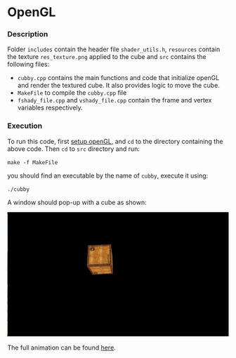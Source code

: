 # OpenGL

### Description

Folder `includes` contain the header file `shader_utils.h`, `resources` contain the texture `res_texture.png` applied to the cube and `src` contains the following files:

* `cubby.cpp` contains the main functions and code that initialize openGL and render the textured cube. It also provides logic to move the cube.
* `MakeFile` to compile the `cubby.cpp` file
* `fshady_file.cpp` and `vshady_file.cpp` contain the frame and vertex variables respectively.

### Execution

To run this code, first [setup openGL](https://en.wikibooks.org/wiki/OpenGL_Programming/Installation/Linux), and `cd` to the directory containing the above code. Then `cd` to `src` directory and run:

```
make -f MakeFile
```

you should find an executable by the name of `cubby`, execute it using:

```
./cubby
```

A window should pop-up with a cube as shown:

![cubby](resources/cubby.png)

The full animation can be found [here](https://www.youtube.com/watch?v=0-QsvuVvP-4&feature=youtu.be).


